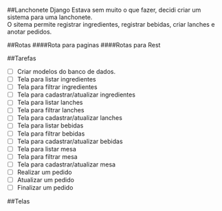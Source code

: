 ##Lanchonete Django
Estava sem muito o que fazer, decidi criar um sistema para uma lanchonete.  
O sitema permite registrar ingredientes, registrar bebidas, criar lanches e anotar pedidos.  

##Rotas
####Rota para paginas
####Rotas para Rest  

##Tarefas  
-[ ] Criar modelos do banco de dados.  
-[ ] Tela para listar ingredientes  
-[ ] Tela para filtrar ingredientes  
-[ ] Tela para cadastrar/atualizar ingredientes  
-[ ] Tela para listar lanches  
-[ ] Tela para filtrar lanches  
-[ ] Tela para cadastrar/atualizar lanches  
-[ ] Tela para listar bebidas  
-[ ] Tela para filtrar bebidas  
-[ ] Tela para cadastrar/atualizar bebidas  
-[ ] Tela para listar mesa  
-[ ] Tela para filtrar mesa  
-[ ] Tela para cadastrar/atualizar mesa  
-[ ] Realizar um pedido  
-[ ] Atualizar um pedido  
-[ ] Finalizar um pedido   

##Telas  
 
